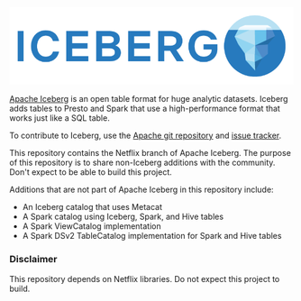 <!--
  - Licensed to the Apache Software Foundation (ASF) under one
  - or more contributor license agreements.  See the NOTICE file
  - distributed with this work for additional information
  - regarding copyright ownership.  The ASF licenses this file
  - to you under the Apache License, Version 2.0 (the
  - "License"); you may not use this file except in compliance
  - with the License.  You may obtain a copy of the License at
  -
  -   http://www.apache.org/licenses/LICENSE-2.0
  -
  - Unless required by applicable law or agreed to in writing,
  - software distributed under the License is distributed on an
  - "AS IS" BASIS, WITHOUT WARRANTIES OR CONDITIONS OF ANY
  - KIND, either express or implied.  See the License for the
  - specific language governing permissions and limitations
  - under the License.
  -->

[![](site/docs/img/Iceberg-logo.png)][apache-site]

[Apache Iceberg][apache-site] is an open table format for huge analytic datasets. Iceberg adds tables to Presto and Spark that use a high-performance format that works just like a SQL table.

To contribute to Iceberg, use the [Apache git repository][apache-repo] and [issue tracker][apache-issues].

This repository contains the Netflix branch of Apache Iceberg. The purpose of this repository is to share non-Iceberg additions with the community. Don't expect to be able to build this project.

Additions that are not part of Apache Iceberg in this repository include:

* An Iceberg catalog that uses Metacat
* A Spark catalog using Iceberg, Spark, and Hive tables
* A Spark ViewCatalog implementation
* A Spark DSv2 TableCatalog implementation for Spark and Hive tables

[apache-site]: https://iceberg.apache.org
[apache-repo]: https://github.com/apache/incubator-iceberg
[apache-issues]: https://github.com/apache/incubator-iceberg/issues


### Disclaimer

This repository depends on Netflix libraries. Do not expect this project to build.

